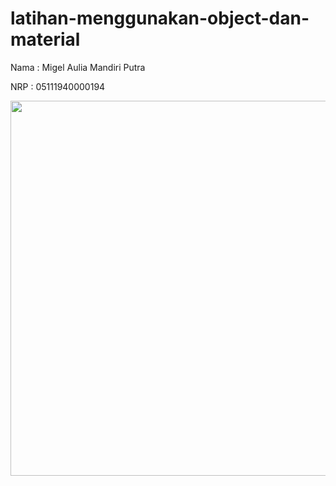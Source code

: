# latihan-menggunakan-object-dan-material
Nama    : Migel Aulia Mandiri Putra

NRP     : 05111940000194


<img src="https://github.com/cg2021d/tugas-1-migellamp/blob/main/images/done.gif" width="600">
